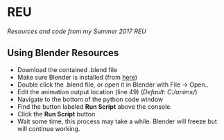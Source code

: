 # REU
*Resources and code from my Summer 2017 REU*

## Using Blender Resources
- Download the contained .blend file
- Make sure Blender is installed (from [here](https://www.blender.org))
- Double click the .blend file, or open it in Blender with File -> Open..
- Edit the animation output location (line 49) (*Default: C:/anims/*)
- Navigate to the bottom of the python code window
- Find the button labeled **Run Script** above the console.
- Click the **Run Script** button
- Wait some time, this process may take a while. Blender will freeze but will continue working.
